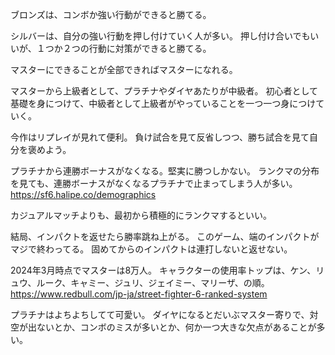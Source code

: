 ブロンズは、コンボか強い行動ができると勝てる。

シルバーは、自分の強い行動を押し付けていく人が多い。
押し付け合いでもいいが、１つか２つの行動に対策ができると勝てる。

マスターにできることが全部できればマスターになれる。

マスターから上級者として、プラチナやダイヤあたりが中級者。
初心者として基礎を身につけて、中級者として上級者がやっていることを一つ一つ身につけていく。

今作はリプレイが見れて便利。
負け試合を見て反省しつつ、勝ち試合を見て自分を褒めよう。

プラチナから連勝ボーナスがなくなる。堅実に勝つしかない。
ランクマの分布を見ても、連勝ボーナスがなくなるプラチナで止まってしまう人が多い。
https://sf6.halipe.co/demographics

カジュアルマッチよりも、最初から積極的にランクマするといい。

結局、インパクトを返せたら勝率跳ね上がる。
このゲーム、端のインパクトがマジで終わってる。
固めてからのインパクトは連打しないと返せない。

2024年3月時点でマスターは8万人。
キャラクターの使用率トップは、ケン、リュウ、ルーク、キャミー、ジュリ、ジェイミー、マリーザ、の順。
https://www.redbull.com/jp-ja/street-fighter-6-ranked-system

プラチナはよちよちしてて可愛い。
ダイヤになるとだいぶマスター寄りで、対空が出ないとか、コンボのミスが多いとか、何か一つ大きな欠点があることが多い。
